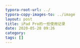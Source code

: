 ```yaml
---
typora-root-url: ../
typora-copy-images-to: ../image
layout: post
title: iPad Pro的一些使用记录
date: 2020-05-28 09:26
category: 
tags: []
---
```

